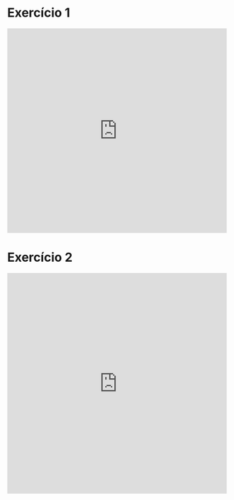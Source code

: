 # Exercício 1
<iframe width="100%" height="470" frameborder="0"
  src="https://observablehq.com/embed/@luckryan020/vega-lite-api-exercicios-2022?cells=grafico1"></iframe>

# Exercício 2
<iframe width="100%" height="507" frameborder="0"
  src="https://observablehq.com/embed/@luckryan020/vega-lite-api-exercicios-2022?cells=grafico2"></iframe>
